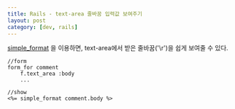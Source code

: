 ```yaml
---
title: Rails - text-area 줄바꿈 입력값 보여주기
layout: post
category: [dev, rails]
--- 
```


[simple_format][1] 을 이용하면, text-area에서 받은 줄바꿈('\r')을 쉽게 보여줄 수 있다.

    //form
    form_for comment
        f.text_area :body
        ...

    //show
    <%= simple_format comment.body %>



[1]: http://api.rubyonrails.org/classes/ActionView/Helpers/TextHelper.html#method-i-simple_format